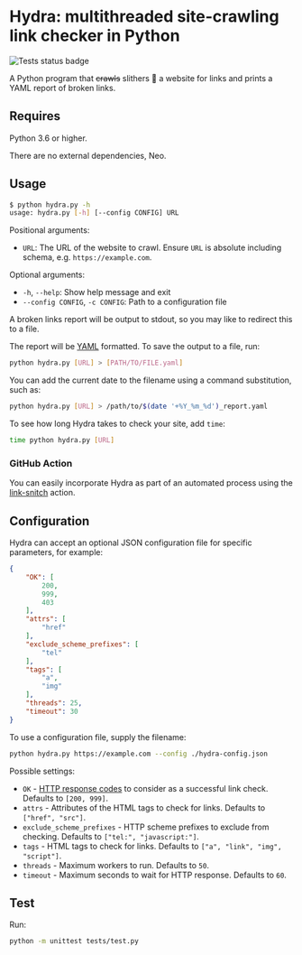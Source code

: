 # Hydra: multithreaded site-crawling link checker in Python

![Tests status badge](https://github.com/victoriadrake/hydra-link-checker/workflows/test/badge.svg)

A Python program that ~~crawls~~ slithers 🐍 a website for links and prints a YAML report of broken links.

## Requires

Python 3.6 or higher.

There are no external dependencies, Neo.

## Usage

```sh
$ python hydra.py -h
usage: hydra.py [-h] [--config CONFIG] URL
```

Positional arguments:

- `URL`: The URL of the website to crawl. Ensure `URL` is absolute including schema, e.g. `https://example.com`.

Optional arguments:

- `-h`, `--help`: Show help message and exit
- `--config CONFIG`, `-c CONFIG`: Path to a configuration file

A broken links report will be output to stdout, so you may like to redirect this to a file.

The report will be [YAML](https://yaml.org/) formatted. To save the output to a file, run:

```sh
python hydra.py [URL] > [PATH/TO/FILE.yaml]
```

You can add the current date to the filename using a command substitution, such as:

```sh
python hydra.py [URL] > /path/to/$(date '+%Y_%m_%d')_report.yaml
```

To see how long Hydra takes to check your site, add `time`:

```sh
time python hydra.py [URL]
```

### GitHub Action

You can easily incorporate Hydra as part of an automated process using the [link-snitch](https://github.com/victoriadrake/link-snitch) action.

## Configuration

Hydra can accept an optional JSON configuration file for specific parameters, for example:

```json
{
    "OK": [
        200,
        999,
        403
    ],
    "attrs": [
        "href"
    ],
    "exclude_scheme_prefixes": [
        "tel"
    ],
    "tags": [
        "a",
        "img"
    ],
    "threads": 25,
    "timeout": 30
}
```

To use a configuration file, supply the filename:

```sh
python hydra.py https://example.com --config ./hydra-config.json
```

Possible settings:

- `OK` - [HTTP response codes](https://developer.mozilla.org/en-US/docs/Web/HTTP/Status) to consider as a successful link check. Defaults to `[200, 999]`.
- `attrs` - Attributes of the HTML tags to check for links. Defaults to `["href", "src"]`.
- `exclude_scheme_prefixes` - HTTP scheme prefixes to exclude from checking. Defaults to `["tel:", "javascript:"]`.
- `tags` - HTML tags to check for links. Defaults to `["a", "link", "img", "script"]`.
- `threads` - Maximum workers to run. Defaults to `50`.
- `timeout` - Maximum seconds to wait for HTTP response. Defaults to `60`.

## Test

Run:

```sh
python -m unittest tests/test.py
```
